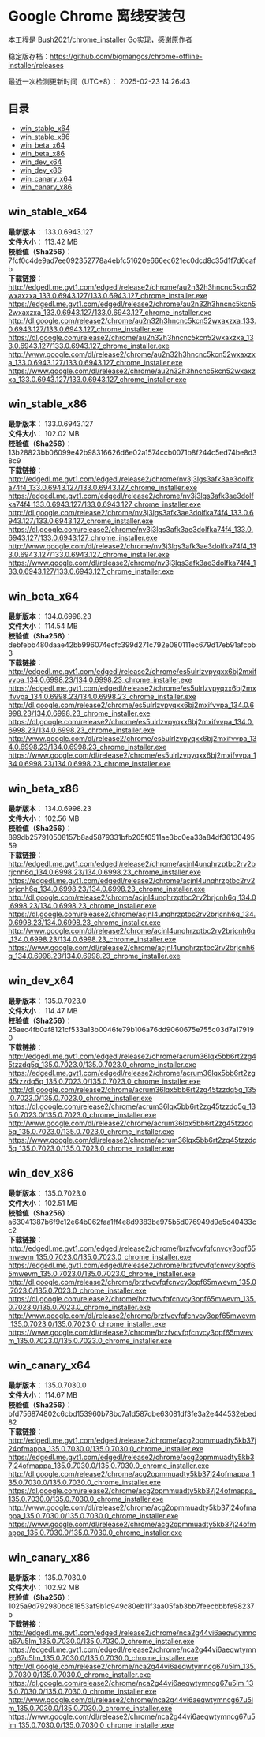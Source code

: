 # Google Chrome 离线安装包
本工程是 [Bush2021/chrome_installer](https://github.com/Bush2021/chrome_installer) Go实现，感谢原作者

稳定版存档：<https://github.com/bigmangos/chrome-offline-installer/releases>

最近一次检测更新时间（UTC+8）：
2025-02-23 14:26:43

## 目录
* [win_stable_x64](https://github.com/bigmangos/chrome-offline-installer?tab=readme-ov-file#win_stable_x64)
* [win_stable_x86](https://github.com/bigmangos/chrome-offline-installer?tab=readme-ov-file#win_stable_x86)
* [win_beta_x64](https://github.com/bigmangos/chrome-offline-installer?tab=readme-ov-file#win_beta_x64)
* [win_beta_x86](https://github.com/bigmangos/chrome-offline-installer?tab=readme-ov-file#win_beta_x86)
* [win_dev_x64](https://github.com/bigmangos/chrome-offline-installer?tab=readme-ov-file#win_dev_x64)
* [win_dev_x86](https://github.com/bigmangos/chrome-offline-installer?tab=readme-ov-file#win_dev_x86)
* [win_canary_x64](https://github.com/bigmangos/chrome-offline-installer?tab=readme-ov-file#win_canary_x64)
* [win_canary_x86](https://github.com/bigmangos/chrome-offline-installer?tab=readme-ov-file#win_canary_x86)

## win_stable_x64
**最新版本**： 133.0.6943.127  
**文件大小**： 113.42 MB  
**校验值（Sha256）**： 7fcf0c4de9ad7ee092352778a4ebfc51620e666ec621ec0dcd8c35d1f7d6cafb  
**下载链接**：
http://edgedl.me.gvt1.com/edgedl/release2/chrome/au2n32h3hncnc5kcn52wxaxzxa_133.0.6943.127/133.0.6943.127_chrome_installer.exe
https://edgedl.me.gvt1.com/edgedl/release2/chrome/au2n32h3hncnc5kcn52wxaxzxa_133.0.6943.127/133.0.6943.127_chrome_installer.exe
http://dl.google.com/release2/chrome/au2n32h3hncnc5kcn52wxaxzxa_133.0.6943.127/133.0.6943.127_chrome_installer.exe
https://dl.google.com/release2/chrome/au2n32h3hncnc5kcn52wxaxzxa_133.0.6943.127/133.0.6943.127_chrome_installer.exe
http://www.google.com/dl/release2/chrome/au2n32h3hncnc5kcn52wxaxzxa_133.0.6943.127/133.0.6943.127_chrome_installer.exe
https://www.google.com/dl/release2/chrome/au2n32h3hncnc5kcn52wxaxzxa_133.0.6943.127/133.0.6943.127_chrome_installer.exe
## win_stable_x86
**最新版本**： 133.0.6943.127  
**文件大小**： 102.02 MB  
**校验值（Sha256）**： 13b28823bb06099e42b98316626d6e02a1574ccb0071b8f244c5ed74be8d38c9  
**下载链接**：
http://edgedl.me.gvt1.com/edgedl/release2/chrome/nv3j3lgs3afk3ae3dolfka74f4_133.0.6943.127/133.0.6943.127_chrome_installer.exe
https://edgedl.me.gvt1.com/edgedl/release2/chrome/nv3j3lgs3afk3ae3dolfka74f4_133.0.6943.127/133.0.6943.127_chrome_installer.exe
http://dl.google.com/release2/chrome/nv3j3lgs3afk3ae3dolfka74f4_133.0.6943.127/133.0.6943.127_chrome_installer.exe
https://dl.google.com/release2/chrome/nv3j3lgs3afk3ae3dolfka74f4_133.0.6943.127/133.0.6943.127_chrome_installer.exe
http://www.google.com/dl/release2/chrome/nv3j3lgs3afk3ae3dolfka74f4_133.0.6943.127/133.0.6943.127_chrome_installer.exe
https://www.google.com/dl/release2/chrome/nv3j3lgs3afk3ae3dolfka74f4_133.0.6943.127/133.0.6943.127_chrome_installer.exe
## win_beta_x64
**最新版本**： 134.0.6998.23  
**文件大小**： 114.54 MB  
**校验值（Sha256）**： debfebb480daae42bb996074ecfc399d271c792e080111ec679d17eb91afcbb3  
**下载链接**：
http://edgedl.me.gvt1.com/edgedl/release2/chrome/es5ulrlzvpyqxx6bj2mxifvvpa_134.0.6998.23/134.0.6998.23_chrome_installer.exe
https://edgedl.me.gvt1.com/edgedl/release2/chrome/es5ulrlzvpyqxx6bj2mxifvvpa_134.0.6998.23/134.0.6998.23_chrome_installer.exe
http://dl.google.com/release2/chrome/es5ulrlzvpyqxx6bj2mxifvvpa_134.0.6998.23/134.0.6998.23_chrome_installer.exe
https://dl.google.com/release2/chrome/es5ulrlzvpyqxx6bj2mxifvvpa_134.0.6998.23/134.0.6998.23_chrome_installer.exe
http://www.google.com/dl/release2/chrome/es5ulrlzvpyqxx6bj2mxifvvpa_134.0.6998.23/134.0.6998.23_chrome_installer.exe
https://www.google.com/dl/release2/chrome/es5ulrlzvpyqxx6bj2mxifvvpa_134.0.6998.23/134.0.6998.23_chrome_installer.exe
## win_beta_x86
**最新版本**： 134.0.6998.23  
**文件大小**： 102.56 MB  
**校验值（Sha256）**： 899db257910508157b8ad5879331bfb205f0511ae3bc0ea33a84df3613049559  
**下载链接**：
http://edgedl.me.gvt1.com/edgedl/release2/chrome/acjnl4unqhrzptbc2rv2brjcnh6q_134.0.6998.23/134.0.6998.23_chrome_installer.exe
https://edgedl.me.gvt1.com/edgedl/release2/chrome/acjnl4unqhrzptbc2rv2brjcnh6q_134.0.6998.23/134.0.6998.23_chrome_installer.exe
http://dl.google.com/release2/chrome/acjnl4unqhrzptbc2rv2brjcnh6q_134.0.6998.23/134.0.6998.23_chrome_installer.exe
https://dl.google.com/release2/chrome/acjnl4unqhrzptbc2rv2brjcnh6q_134.0.6998.23/134.0.6998.23_chrome_installer.exe
http://www.google.com/dl/release2/chrome/acjnl4unqhrzptbc2rv2brjcnh6q_134.0.6998.23/134.0.6998.23_chrome_installer.exe
https://www.google.com/dl/release2/chrome/acjnl4unqhrzptbc2rv2brjcnh6q_134.0.6998.23/134.0.6998.23_chrome_installer.exe
## win_dev_x64
**最新版本**： 135.0.7023.0  
**文件大小**： 114.47 MB  
**校验值（Sha256）**： 25aec4fb0af8121cf533a13b0046fe79b106a76dd9060675e755c03d7a179190  
**下载链接**：
http://edgedl.me.gvt1.com/edgedl/release2/chrome/acrum36lqx5bb6rt2zg45tzzdq5q_135.0.7023.0/135.0.7023.0_chrome_installer.exe
https://edgedl.me.gvt1.com/edgedl/release2/chrome/acrum36lqx5bb6rt2zg45tzzdq5q_135.0.7023.0/135.0.7023.0_chrome_installer.exe
http://dl.google.com/release2/chrome/acrum36lqx5bb6rt2zg45tzzdq5q_135.0.7023.0/135.0.7023.0_chrome_installer.exe
https://dl.google.com/release2/chrome/acrum36lqx5bb6rt2zg45tzzdq5q_135.0.7023.0/135.0.7023.0_chrome_installer.exe
http://www.google.com/dl/release2/chrome/acrum36lqx5bb6rt2zg45tzzdq5q_135.0.7023.0/135.0.7023.0_chrome_installer.exe
https://www.google.com/dl/release2/chrome/acrum36lqx5bb6rt2zg45tzzdq5q_135.0.7023.0/135.0.7023.0_chrome_installer.exe
## win_dev_x86
**最新版本**： 135.0.7023.0  
**文件大小**： 102.51 MB  
**校验值（Sha256）**： a63041387b6f9c12e64b062faa1ff4e8d9383be975b5d076949d9e5c40433cc2  
**下载链接**：
http://edgedl.me.gvt1.com/edgedl/release2/chrome/brzfvcvfqfcnvcy3opf65mwevm_135.0.7023.0/135.0.7023.0_chrome_installer.exe
https://edgedl.me.gvt1.com/edgedl/release2/chrome/brzfvcvfqfcnvcy3opf65mwevm_135.0.7023.0/135.0.7023.0_chrome_installer.exe
http://dl.google.com/release2/chrome/brzfvcvfqfcnvcy3opf65mwevm_135.0.7023.0/135.0.7023.0_chrome_installer.exe
https://dl.google.com/release2/chrome/brzfvcvfqfcnvcy3opf65mwevm_135.0.7023.0/135.0.7023.0_chrome_installer.exe
http://www.google.com/dl/release2/chrome/brzfvcvfqfcnvcy3opf65mwevm_135.0.7023.0/135.0.7023.0_chrome_installer.exe
https://www.google.com/dl/release2/chrome/brzfvcvfqfcnvcy3opf65mwevm_135.0.7023.0/135.0.7023.0_chrome_installer.exe
## win_canary_x64
**最新版本**： 135.0.7030.0  
**文件大小**： 114.67 MB  
**校验值（Sha256）**： bfd756874802c6cbd153960b78bc7a1d587dbe63081df3fe3a2e444532ebed82  
**下载链接**：
http://edgedl.me.gvt1.com/edgedl/release2/chrome/acg2opmmuadty5kb37j24ofmappa_135.0.7030.0/135.0.7030.0_chrome_installer.exe
https://edgedl.me.gvt1.com/edgedl/release2/chrome/acg2opmmuadty5kb37j24ofmappa_135.0.7030.0/135.0.7030.0_chrome_installer.exe
http://dl.google.com/release2/chrome/acg2opmmuadty5kb37j24ofmappa_135.0.7030.0/135.0.7030.0_chrome_installer.exe
https://dl.google.com/release2/chrome/acg2opmmuadty5kb37j24ofmappa_135.0.7030.0/135.0.7030.0_chrome_installer.exe
http://www.google.com/dl/release2/chrome/acg2opmmuadty5kb37j24ofmappa_135.0.7030.0/135.0.7030.0_chrome_installer.exe
https://www.google.com/dl/release2/chrome/acg2opmmuadty5kb37j24ofmappa_135.0.7030.0/135.0.7030.0_chrome_installer.exe
## win_canary_x86
**最新版本**： 135.0.7030.0  
**文件大小**： 102.92 MB  
**校验值（Sha256）**： 1025a9d792980bc81853af9b1c949c80eb11f3aa05fab3bb7feecbbbfe98237b  
**下载链接**：
http://edgedl.me.gvt1.com/edgedl/release2/chrome/nca2g44vi6aeqwtymncg67u5lm_135.0.7030.0/135.0.7030.0_chrome_installer.exe
https://edgedl.me.gvt1.com/edgedl/release2/chrome/nca2g44vi6aeqwtymncg67u5lm_135.0.7030.0/135.0.7030.0_chrome_installer.exe
http://dl.google.com/release2/chrome/nca2g44vi6aeqwtymncg67u5lm_135.0.7030.0/135.0.7030.0_chrome_installer.exe
https://dl.google.com/release2/chrome/nca2g44vi6aeqwtymncg67u5lm_135.0.7030.0/135.0.7030.0_chrome_installer.exe
http://www.google.com/dl/release2/chrome/nca2g44vi6aeqwtymncg67u5lm_135.0.7030.0/135.0.7030.0_chrome_installer.exe
https://www.google.com/dl/release2/chrome/nca2g44vi6aeqwtymncg67u5lm_135.0.7030.0/135.0.7030.0_chrome_installer.exe
